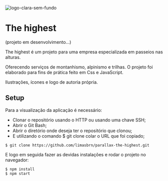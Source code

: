 ![logo-clara-sem-fundo](https://user-images.githubusercontent.com/86850419/167976786-dcbc49c5-9552-4f81-9fb7-9a6eda1e136f.svg)

# The highest

(projeto em desenvolvimento...)

The highest é um projeto para uma empresa especializada em passeios nas alturas. 

Oferecendo serviços de montanhismo, alpinismo e trilhas. O projeto foi elaborado para fins de prática feito em Css e JavaScript.

Ilustrações, ícones e logo de autoria própria.

## Setup

Para a visualização da aplicação é necessário:

* Clonar o repositório usando o HTTP ou usando uma chave SSH;
* Abrir o Git Bash;
* Abrir o diretório onde deseja ter o repositório que clonou;
* E utilizando o comando $ git clone colar o URL que foi copiado;

```
$ git clone https://github.com/limasbrn/parallax-the-highest.git
```
E logo em seguida fazer as devidas instalações e rodar o projeto no navegador:
```
$ npm install
$ npm start
```


